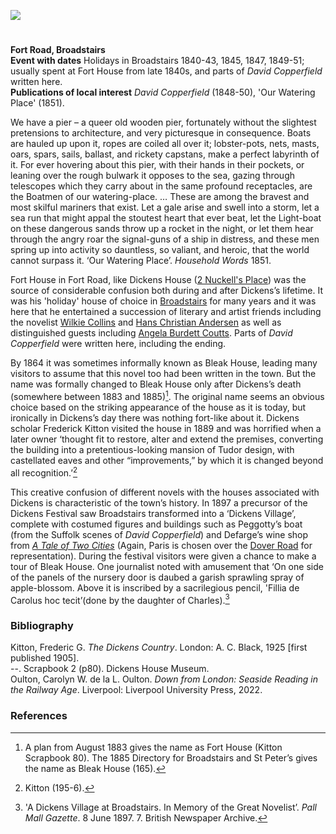 <a href="https://beta.kent-maps.online"><img src="https://beta.kent-maps.online/juncture/ve-button.png"></a>

<param ve-config title="Fort House (Bleak House)" author="Carolyn Oulton" layout="vtl" 
banner="/images/banners/19c.jpg">

#

**Fort Road, Broadstairs**   
**Event with dates** Holidays in Broadstairs 1840-43, 1845, 1847, 1849-51; usually spent at Fort House from late 1840s, and parts of _David Copperfield_ written here.   
**Publications of local interest** _David Copperfield_ (1848-50), 'Our Watering Place' (1851).   
<param ve-image url="images/broadstairsCO.JPG" label="Broadstairs">

We have a pier – a queer old wooden pier, fortunately without the slightest pretensions to architecture, and very picturesque in consequence. Boats are hauled up upon it, ropes are coiled all over it; lobster-pots, nets, masts, oars, spars, sails, ballast, and rickety capstans, make a perfect labyrinth of it. For ever hovering about this pier, with their hands in their pockets, or leaning over the rough bulwark it opposes to the sea, gazing through telescopes which they carry about in the same profound receptacles, are the Boatmen of our watering-place. … These are among the bravest and most skilful mariners that exist. Let a gale arise and swell into a storm, let a sea run that might appal the stoutest heart that ever beat, let the Light-boat on these dangerous sands throw up a rocket in the night, or let them hear through the angry roar the signal-guns of a ship in distress, and these men spring up into activity so dauntless, so valiant, and heroic, that the world cannot surpass it.
‘Our Watering Place’. _Household Words_ 1851.
<param ve-image url="images/Bleak House in the time of Dickens.JPG" label="Bleak House -Fort House - as Dickens would have known it ©Elgate Postcards, Margate">

Fort House in Fort Road, like Dickens House ([2 Nuckell's Place](/dickens/david-copperfield-nuckells-place)) was the source of considerable confusion both during and after Dickens’s lifetime. It was his 'holiday' house of choice in [Broadstairs](/dickens/dickens-broadstairs) for many years and it was here that he entertained a succession of literary and artist friends including the novelist [Wilkie Collins](/19c/19c-collins-biography) and [Hans Christian Andersen](/19c/19c-christian-andersen) as well as distinguished guests including [Angela Burdett Coutts](/19c/19c-burdett-biography). Parts of _David Copperfield_ were written here, including the ending. 
<param ve-image url="images/Bleak_house_postcard.jpg" label="Early 20C postcard of Bleak House (formerly Fort House)">

By 1864 it was sometimes informally known as Bleak House, leading many visitors to assume that this novel too had been written in the town. But the name was formally changed to Bleak House only after Dickens’s death (somewhere between 1883 and 1885)[^ref1]. The original name seems an obvious choice based on the striking appearance of the house as it is today, but ironically in Dickens’s day there was nothing fort-like about it. Dickens scholar Frederick Kitton visited the house in 1889 and was horrified when a later owner ‘thought fit to restore, alter and extend the premises, converting the building into a pretentious-looking mansion of Tudor design, with castellated eaves and other “improvements,” by which it is changed beyond all recognition.’[^ref2]
<param ve-image url="images/HassamHIGHRES.jpg" label="Childe Hassam, Bleak House, Broadstairs, 1889" attribution="Collection of the Canton Museum of Art, Purchased by the Canton Museum of Art, 2017.83">

This creative confusion of different novels with the houses associated with Dickens is characteristic of the town’s history. In 1897 a precursor of the Dickens Festival saw Broadstairs transformed into a ‘Dickens Village’, complete with costumed figures and buildings such as Peggotty’s boat (from the Suffolk scenes of _David Copperfield_) and Defarge’s wine shop from [_A Tale of Two Cities_](/dickens/tale-two-cities) (Again, Paris is chosen over the [Dover Road](dickens/david-copperfield-dover-road) for representation). During the festival visitors were given a chance to make a tour of Bleak House. One journalist noted with amusement that ‘On one side of the panels of the nursery door is daubed a garish sprawling spray of apple-blossom. Above it is inscribed by a sacrilegious pencil, 'Fillia de Carolus hoc tecit’(done by the daughter of Charles).[^ref3]
<param ve-image url="images/Bleak House Broadstairs MJC.jpg" label="Broadstairs" attribution="Martin Crowther">

### Bibliography

Kitton, Frederic G. _The Dickens Country_. London: A. C. Black, 1925 [first published 1905].   
--. Scrapbook 2 (p80). Dickens House Museum.   
Oulton, Carolyn W. de la L. Oulton. _Down from London: Seaside Reading in the Railway Age_. Liverpool: Liverpool University Press, 2022.   

### References

[^ref1]: A plan from August 1883 gives the name as Fort House (Kitton Scrapbook 80). The 1885 Directory for Broadstairs and St Peter’s gives the name as Bleak House (165).
[^ref2]: Kitton (195-6).
[^ref3]: 'A Dickens Village at Broadstairs. In Memory of the Great Novelist’. _Pall Mall Gazette_. 8 June 1897. 7. British Newspaper Archive.   
